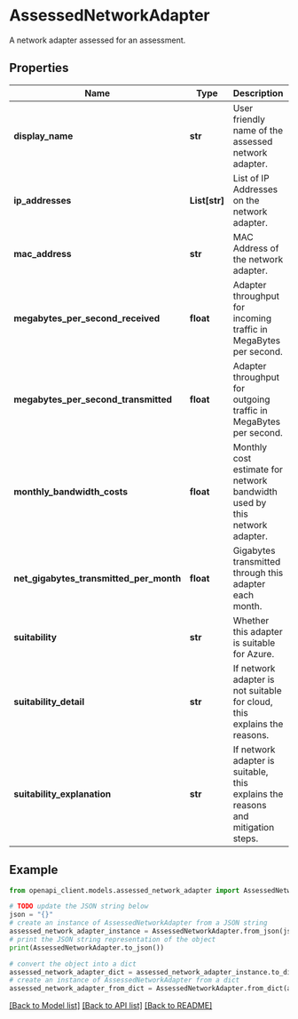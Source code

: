 # AssessedNetworkAdapter

A network adapter assessed for an assessment.

## Properties

Name | Type | Description | Notes
------------ | ------------- | ------------- | -------------
**display_name** | **str** | User friendly name of the assessed network adapter. | [optional] [readonly] 
**ip_addresses** | **List[str]** | List of IP Addresses on the network adapter. | [optional] [readonly] 
**mac_address** | **str** | MAC Address of the network adapter. | [optional] [readonly] 
**megabytes_per_second_received** | **float** | Adapter throughput for incoming traffic in MegaBytes per second. | [optional] [readonly] 
**megabytes_per_second_transmitted** | **float** | Adapter throughput for outgoing traffic in MegaBytes per second. | [optional] [readonly] 
**monthly_bandwidth_costs** | **float** | Monthly cost estimate for network bandwidth used by this network adapter. | [optional] [readonly] 
**net_gigabytes_transmitted_per_month** | **float** | Gigabytes transmitted through this adapter each month. | [optional] 
**suitability** | **str** | Whether this adapter is suitable for Azure. | [optional] [readonly] 
**suitability_detail** | **str** | If network adapter is not suitable for cloud, this explains the reasons. | [optional] [readonly] 
**suitability_explanation** | **str** | If network adapter is suitable, this explains the reasons and mitigation steps. | [optional] [readonly] 

## Example

```python
from openapi_client.models.assessed_network_adapter import AssessedNetworkAdapter

# TODO update the JSON string below
json = "{}"
# create an instance of AssessedNetworkAdapter from a JSON string
assessed_network_adapter_instance = AssessedNetworkAdapter.from_json(json)
# print the JSON string representation of the object
print(AssessedNetworkAdapter.to_json())

# convert the object into a dict
assessed_network_adapter_dict = assessed_network_adapter_instance.to_dict()
# create an instance of AssessedNetworkAdapter from a dict
assessed_network_adapter_from_dict = AssessedNetworkAdapter.from_dict(assessed_network_adapter_dict)
```
[[Back to Model list]](../README.md#documentation-for-models) [[Back to API list]](../README.md#documentation-for-api-endpoints) [[Back to README]](../README.md)


